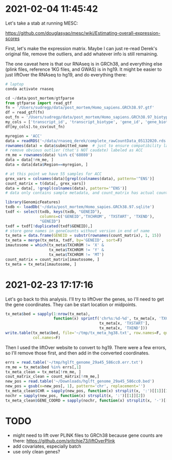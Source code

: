 # 2021-02-04 11:45:42

Let's take a stab at running MESC:

https://github.com/douglasyao/mesc/wiki/Estimating-overall-expression-scores

First, let's make the expression matrix. Maybe I can just re-read Derek's
original file, remove the outliers, and add whatever info is still remaining.

The one caveat here is that our RNAseq is in GRCh38, and everything else (plink
files, reference 1KG files, and GWAS) is in hg19. It might be easier to just
liftOver the RNAseq to hg19, and do everything there:

```bash
# laptop
conda activate rnaseq
```

```python
cd ~/data/post_mortem/gtfparse
from gtfparse import read_gtf
fn = '/Users/sudregp/data/post_mortem/Homo_sapiens.GRCh38.97.gtf'
df = read_gtf(fn)
out_fn = '/Users/sudregp/data/post_mortem/Homo_sapiens.GRCh38.97_biotypes.csv'
my_cols = ['transcript_id', 'transcript_biotype', 'gene_id', 'gene_biotype']
df[my_cols].to_csv(out_fn)
```

```r
myregion = 'ACC'
data = readRDS('~/data/rnaseq_derek/complete_rawCountData_05132020.rds')
rownames(data) = data$submitted_name  # just to ensure compatibility later
# remove obvious outlier (that's NOT caudate) labeled as ACC
rm_me = rownames(data) %in% c('68080')
data = data[!rm_me, ]
data = data[data$Region==myregion, ]

# at this point we have 55 samples for ACC
grex_vars = colnames(data)[grepl(colnames(data), pattern='^ENS')]
count_matrix = t(data[, grex_vars])
data = data[, !grepl(colnames(data), pattern='^ENS')]
# data only contains sample metadata, and count_matrix has actual counts

library(GenomicFeatures)
txdb <- loadDb('~/data/post_mortem/Homo_sapies.GRCh38.97.sqlite')
txdf <- select(txdb, keys(txdb, "GENEID"),
               columns=c('GENEID','TXCHROM', 'TXSTART', 'TXEND'),
               "GENEID")
txdf = txdf[!duplicated(txdf$GENEID),] 
# store gene names in geneCounts without version in end of name
tx_meta = data.frame(GENEID = substr(rownames(count_matrix), 1, 15))
tx_meta = merge(tx_meta, txdf, by='GENEID', sort=F)
imautosome = which(tx_meta$TXCHROM != 'X' &
                   tx_meta$TXCHROM != 'Y' &
                   tx_meta$TXCHROM != 'MT')
count_matrix = count_matrix[imautosome, ]
tx_meta = tx_meta[imautosome, ]
```

# 2021-02-23 17:17:16

Let's go back to this analysis. I'll try to liftOver the genes, so I'll need to
get the gene coordinates. They can be start location or midpoints.

```r
tx_meta$bed = sapply(1:nrow(tx_meta),
                     function(x) sprintf('chr%s:%d-%d', tx_meta[x, 'TXCHROM'],
                                         tx_meta[x, 'TXSTART'],
                                         tx_meta[x, 'TXEND']))
write.table(tx_meta$bed, file='~/tmp/tx_meta_hg38.txt', row.names=F, quote=F,
            col.names=F)
```

Then I used the liftOver website to convert to hg19. There were a few errors, so
I'll remove those first, and then add in the converted coordinates.

```r
errs = read.table('~/tmp/hglft_genome_29a45_586cc0.err.txt')
rm_me = tx_meta$bed %in% errs[,1]
tx_meta_clean = tx_meta[!rm_me, ]
cout_matrix_clean = count_matrix[!rm_me,]
new_pos = read.table('~/Downloads/hglft_genome_29a45_586cc0.bed')
new_pos = gsub(x=new_pos[, 1], pattern='chr', replacement='')
tx_meta_clean$CHR = sapply(new_pos, function(x) strsplit(x, ':')[[1]][1])
nochr = sapply(new_pos, function(x) strsplit(x, ':')[[1]][2])
tx_meta_clean$GENE_COORD = sapply(nochr, function(x) strsplit(x, '-')[[1]][1])
```

# TODO
 * might need to lift over PLINK files to GRCh38 because gene counts are there: https://github.com/sritchie73/liftOverPlink
 * add covariates, especially batch
 * use only clean genes?